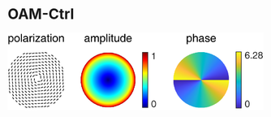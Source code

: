 # OAM-Ctrl
![image](https://github.com/Hao-Laboratory/OAM-Ctrl/blob/master/OAM-Ctrl/data/Pupil%20Function.png)

